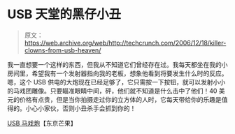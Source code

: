 # USB 天堂的黑仔小丑

> 原文：<https://web.archive.org/web/http://techcrunch.com/2006/12/18/killer-clowns-from-usb-heaven/>

我一直想要一个这样的东西，但我从不知道它们曾经存在过。我每天都坐在我的小房间里，希望我有一个发射器指向我的老板，想象他看到将要发生什么时的反应。嗯，这个 USB 供电的大炮现在已经足够了，它只需按一下按钮，就可以发射小小的马戏团雕像。只要瞄准眼睛中间，砰，他们就不知道是什么击中了他们！40 美元的价格有点贵，但是当你拍摄走过你的立方体的人时，它每天带给你的乐趣是值得的。小心小家伙，否则小丑杀手会抓到你的！

[USB 马戏炮](https://web.archive.org/web/20150627040016/http://www.tokyomango.com/tokyo_mango/2006/12/usb_circus_cann.html)【东京芒果】
